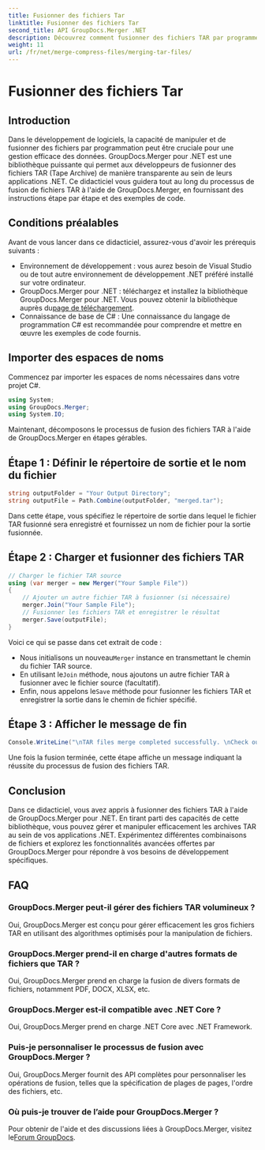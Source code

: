 ```yaml
---
title: Fusionner des fichiers Tar
linktitle: Fusionner des fichiers Tar
second_title: API GroupDocs.Merger .NET
description: Découvrez comment fusionner des fichiers TAR par programme à l'aide de GroupDocs.Merger pour .NET. Suivez notre guide étape par étape pour gérer efficacement les archives TAR.
weight: 11
url: /fr/net/merge-compress-files/merging-tar-files/
---
```


# Fusionner des fichiers Tar

## Introduction
Dans le développement de logiciels, la capacité de manipuler et de fusionner des fichiers par programmation peut être cruciale pour une gestion efficace des données. GroupDocs.Merger pour .NET est une bibliothèque puissante qui permet aux développeurs de fusionner des fichiers TAR (Tape Archive) de manière transparente au sein de leurs applications .NET. Ce didacticiel vous guidera tout au long du processus de fusion de fichiers TAR à l'aide de GroupDocs.Merger, en fournissant des instructions étape par étape et des exemples de code.
## Conditions préalables
Avant de vous lancer dans ce didacticiel, assurez-vous d'avoir les prérequis suivants :
- Environnement de développement : vous aurez besoin de Visual Studio ou de tout autre environnement de développement .NET préféré installé sur votre ordinateur.
-  GroupDocs.Merger pour .NET : téléchargez et installez la bibliothèque GroupDocs.Merger pour .NET. Vous pouvez obtenir la bibliothèque auprès du[page de téléchargement](https://releases.groupdocs.com/merger/net/).
- Connaissance de base de C# : Une connaissance du langage de programmation C# est recommandée pour comprendre et mettre en œuvre les exemples de code fournis.

## Importer des espaces de noms
Commencez par importer les espaces de noms nécessaires dans votre projet C#.

```csharp
using System; 
using GroupDocs.Merger;
using System.IO;
```

Maintenant, décomposons le processus de fusion des fichiers TAR à l'aide de GroupDocs.Merger en étapes gérables.
## Étape 1 : Définir le répertoire de sortie et le nom du fichier
```csharp
string outputFolder = "Your Output Directory";
string outputFile = Path.Combine(outputFolder, "merged.tar");
```
Dans cette étape, vous spécifiez le répertoire de sortie dans lequel le fichier TAR fusionné sera enregistré et fournissez un nom de fichier pour la sortie fusionnée.
## Étape 2 : Charger et fusionner des fichiers TAR
```csharp
// Charger le fichier TAR source
using (var merger = new Merger("Your Sample File"))
{
    // Ajouter un autre fichier TAR à fusionner (si nécessaire)
    merger.Join("Your Sample File");
    // Fusionner les fichiers TAR et enregistrer le résultat
    merger.Save(outputFile);
}
```
Voici ce qui se passe dans cet extrait de code :
-  Nous initialisons un nouveau`Merger` instance en transmettant le chemin du fichier TAR source.
-  En utilisant le`Join` méthode, nous ajoutons un autre fichier TAR à fusionner avec le fichier source (facultatif).
-  Enfin, nous appelons le`Save` méthode pour fusionner les fichiers TAR et enregistrer la sortie dans le chemin de fichier spécifié.
## Étape 3 : Afficher le message de fin
```csharp
Console.WriteLine("\nTAR files merge completed successfully. \nCheck output in {0}", outputFolder);
```
Une fois la fusion terminée, cette étape affiche un message indiquant la réussite du processus de fusion des fichiers TAR.

## Conclusion
Dans ce didacticiel, vous avez appris à fusionner des fichiers TAR à l'aide de GroupDocs.Merger pour .NET. En tirant parti des capacités de cette bibliothèque, vous pouvez gérer et manipuler efficacement les archives TAR au sein de vos applications .NET. Expérimentez différentes combinaisons de fichiers et explorez les fonctionnalités avancées offertes par GroupDocs.Merger pour répondre à vos besoins de développement spécifiques.

## FAQ
### GroupDocs.Merger peut-il gérer des fichiers TAR volumineux ?
Oui, GroupDocs.Merger est conçu pour gérer efficacement les gros fichiers TAR en utilisant des algorithmes optimisés pour la manipulation de fichiers.
### GroupDocs.Merger prend-il en charge d'autres formats de fichiers que TAR ?
Oui, GroupDocs.Merger prend en charge la fusion de divers formats de fichiers, notamment PDF, DOCX, XLSX, etc.
### GroupDocs.Merger est-il compatible avec .NET Core ?
Oui, GroupDocs.Merger prend en charge .NET Core avec .NET Framework.
### Puis-je personnaliser le processus de fusion avec GroupDocs.Merger ?
Oui, GroupDocs.Merger fournit des API complètes pour personnaliser les opérations de fusion, telles que la spécification de plages de pages, l'ordre des fichiers, etc.
### Où puis-je trouver de l’aide pour GroupDocs.Merger ?
 Pour obtenir de l'aide et des discussions liées à GroupDocs.Merger, visitez le[Forum GroupDocs](https://forum.groupdocs.com/c/merger/32).